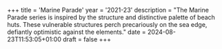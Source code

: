 +++
title = 'Marine Parade'
year = '2021-23'
description = "The Marine Parade series is inspired by the structure and distinctive palette of beach huts. These vulnerable structures perch precariously on the sea edge, defiantly optimistic against the elements."
date = 2024-08-23T11:53:05+01:00
draft = false
+++
